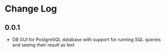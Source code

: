 # Change Log

## 0.0.1

- DB GUI for PostgreSQL database with support for running SQL queries and seeing their result as text
